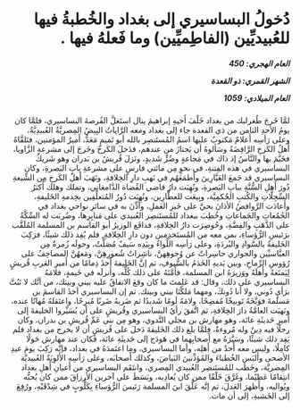 <h1 dir="rtl">دُخولُ البساسيري إلى بغداد والخُطبةُ فيها للعُبيديِّين (الفاطِميِّين) وما فَعلهُ فيها .</h1>

<h5 dir="rtl">العام الهجري:  450

الشهر القمري: ذو القعدة

العام الميلادي: 1059</h5>

<p dir="rtl">لمَّا خَرجَ طُغرلبك من بغداد خَلْفَ أَخيهِ إبراهيمَ ينال استَغلَّ الفُرصةَ البساسيري، فلمَّا كان يومُ الأحدِ الثامن من ذي القعدة جاء إلى بغداد ومعه الرَّاياتُ البِيضُ المِصريَّةُ العُبيدِيَّةُ، وعلى رَأسِه أَعلامٌ مَكتوبٌ عليها اسمُ المُستَنصِر بالله أبو تَميمٍ مَعَدُّ، أَميرُ المؤمنين، فتَلقَّاهُ أَهلُ الكَرخِ الرَّافِضَةُ وسَألوهُ أن يَجتازَ من عندهم، فدَخلَ الكَرخَ وخَرجَ إلى مشرعةِ الزَّاويا، فخَيَّمَ بها والنَّاسُ إذ ذاك في مَجاعةٍ وضُرٍّ شَديدٍ، ونَزلَ قُريشُ بن بَدران وهو شَريكُ البساسيري في هذه الفِتنةِ، في نحوٍ مِن مائتي فارسٍ على مشرعةِ بابِ البَصرةِ، وكان البساسيري قد جَمعَ العَيَّارِينَ وأَطمَعَهُم في نَهبِ دارِ الخِلافةِ، ونَهَبَ أَهلُ الكَرخِ مِن الشِّيعةِ دُورَ أَهلِ السُّنَّةِ ببابِ البَصرةِ، ونُهِبَت دارُ قاضي القُضاة الدَّامغاني، وتملك وهلك أَكثرُ السِّجِلَّاتِ والكُتبِ الحُكمِيَّة، وبِيعَت للعطَّارِين، ونُهِبَت دُورُ المُتعلِّقِين بخِدمةِ الخَليفةِ، وأَعادَت الرَّوافضُ الأذانَ بحيَّ على خَيرِ العَملِ، وأُذِّنَ به في سائرِ نواحي بغداد في الجُمُعاتِ والجَماعاتِ وخُطِبَ ببغداد للمُستَنصِر العُبيدي على مَنابِرِها، وضُربَت له السِّكَّةُ على الذَّهَبِ والفِضَّةِ، وحُوصِرَت دارُ الخِلافةِ، فدافَع الوزيرُ أبو القاسم بن المسلمة المُلَقَّب برَئيسِ الرُّؤساءِ، بمن معه من المُستَخدِمين دون دارِ الخِلافةِ, فلم يُفِد ذلك شيئًا، فرَكِبَ الخَليفةُ بالسَّوادِ والبُردَةِ، وعلى رَأسِه اللِّواءُ وبِيَدِه سَيفٌ مُصَلَّتٌ، وحولَه زُمرةٌ مِن العبَّاسيِّين والجواري حاسِراتٌ عن وُجوهِهنَّ، ناشِراتٌ شُعورِهِنَّ، ومَعهُنَّ المصاحِفُ على رُؤوسِ الرِّماحِ، وبين يَديهِ الخَدَمُ بالسُّيوفِ، ثم إنَّ الخَليفةَ أَخذَ ذِمامًا من أَميرِ العَربِ قُريشٍ لِيَمنَعهُ وأَهلَهُ ووَزيرَهُ ابن المسلمة، فأَمَّنَهُ على ذلك كُلِّه، وأَنزلَه في خَيمةٍ، فلامَهُ البساسيري على ذلك، وقال: قد عَلِمتَ ما كان وقعَ الاتفاقُ عليه بيني وبينك، من أنَّك لا تَبُتَّ برَأيٍ دُوني، ولا أنا دُونكَ، ومهما مَلكْنَا بيني وبينك. ثم إن البساسيري أخذَ القاسمَ بن مَسلمةَ فوَبَّخَهُ تَوبيخًا مُفضِحًا، ولامَهُ لَومًا شَديدًا ثم ضَربهُ ضَربًا مُبرِحًا، واعتَقلهُ مُهانًا عنده، ونَهبَت العامَّةُ دارَ الخِلافةِ، ثم اتَّفقَ رأيُ البساسيري وقُريشٍ على أن يُسَيِّروا الخليفةَ إلى أَميرِ حَديثَةِ عانَة، وهو مهارش بن مجلي النَّدوي، وهو مِن بني عَمِّ قُريشِ بن بدران، وكان رجلًا فيه دِينٌ وله مُروءةٌ، فلمَّا بلغ ذلك الخَليفةَ دَخلَ على قُريشٍ أن لا يخرج من بغداد فلم يَفِد ذلك شيئًا، وسَيَّرَهُ مع أَصحابِهما في هَودَج إلى حَديثَةِ عانَة، فكان عند مهارش حَولًا كامِلًا، وليس معه أَحدٌ من أَهلِه، وأما البساسيري، وما اعتَمدَهُ في بغداد، فإنَّه رَكِبَ يومَ عيدِ الأضحى وأَلبَس الخُطباءَ والمُؤذِّنينَ البَياضَ، وكذلك أَصحابَه، وعلى رَأسِه الأَلوِيَةُ العُبيديَّة المِصريَّة، وخَطَب للمُستَنصِر العُبيدي المِصري، وانتَقَم البساسيري من أَعيانِ أَهلِ بغداد انتِقامًا عَظيًما، وغَرَّقَ خَلْقًا ممن كان يُعادِيه، وبَسَطَ على آخرين الأرزاقَ ممن كان يُحبُّه ويُواليه، وأَظهرَ العَدلَ، ثم إنَّه عَلَّقَ ابنَ المسلمة رَئيسَ الرُّؤساءِ بِكَلُّوبٍ في شِدْقَيْهِ، ورُفِعَ إلى الخَشبةِ، إلى أن مات.</p></br>
